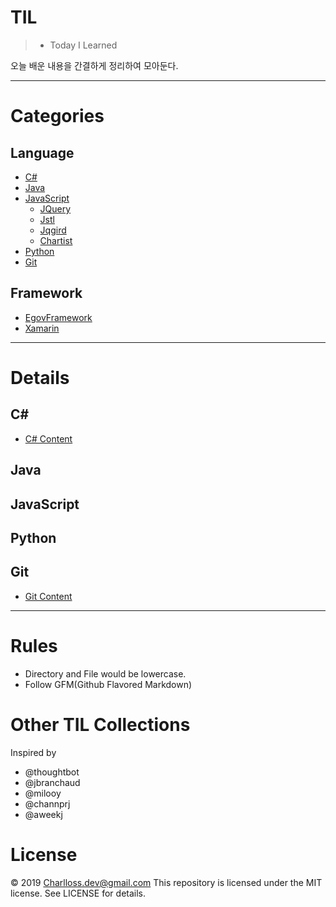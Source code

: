 # TIL
> - Today I Learned

오늘 배운 내용을 간결하게 정리하여 모아둔다.

---


# Categories

## Language

* [C#](#c#)
* [Java](#java)
* [JavaScript](#javascript)
    + [JQuery](#jquery)
    + [Jstl](#jstl)
    + [Jqgird](#jqgrid)
    + [Chartist](#chartist)
* [Python](#python)
* [Git](#git)


## Framework

* [EgovFramework](#egov-framework)
* [Xamarin](#xamarin)

---

# Details

## C#

* [C# Content](./c#/C#_Content.md)

## Java

## JavaScript

## Python

## Git

* [Git Content](./git/Git_Content.md)
---

# Rules

* Directory and File would be lowercase.
* Follow GFM(Github Flavored Markdown)

# Other TIL Collections

Inspired by

* @thoughtbot
* @jbranchaud
* @milooy
* @channprj
* @aweekj

# License

© 2019 Charlloss.dev@gmail.com
This repository is licensed under the MIT license. See LICENSE for details.
